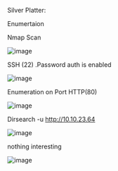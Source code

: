 Silver Platter:

Enumertaion 

Nmap Scan


![image](https://github.com/user-attachments/assets/50efb0ad-795a-4105-b2bb-9aa7b19eb575)

SSH (22)
.Password auth is enabled

![image](https://github.com/user-attachments/assets/98577ffa-f36f-46f0-9ec6-5080a61dc45e)

Enumeration on Port HTTP(80)

![image](https://github.com/user-attachments/assets/11400e06-cebc-4e76-98cd-0941fabb8b82)

Dirsearch -u http://10.10.23.64

![image](https://github.com/user-attachments/assets/5f7413b3-89ac-46c3-a3bd-2ecebd5aa079)

nothing interesting 

![image](https://github.com/user-attachments/assets/4bf09fd2-28b6-4ef1-b26f-14014dd85de3)
















